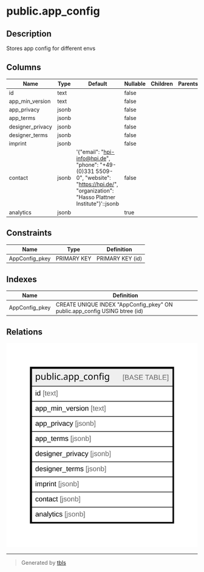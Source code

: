# public.app_config

## Description

Stores app config for different envs

## Columns

| Name | Type | Default | Nullable | Children | Parents | Comment |
| ---- | ---- | ------- | -------- | -------- | ------- | ------- |
| id | text |  | false |  |  |  |
| app_min_version | text |  | false |  |  |  |
| app_privacy | jsonb |  | false |  |  |  |
| app_terms | jsonb |  | false |  |  |  |
| designer_privacy | jsonb |  | false |  |  |  |
| designer_terms | jsonb |  | false |  |  |  |
| imprint | jsonb |  | false |  |  |  |
| contact | jsonb | '{"email": "hpi-info@hpi.de", "phone": "+49-(0)331 5509-0", "website": "https://hpi.de/", "organization": "Hasso Plattner Institute"}'::jsonb | false |  |  |  |
| analytics | jsonb |  | true |  |  |  |

## Constraints

| Name | Type | Definition |
| ---- | ---- | ---------- |
| AppConfig_pkey | PRIMARY KEY | PRIMARY KEY (id) |

## Indexes

| Name | Definition |
| ---- | ---------- |
| AppConfig_pkey | CREATE UNIQUE INDEX "AppConfig_pkey" ON public.app_config USING btree (id) |

## Relations

![er](public.app_config.svg)

---

> Generated by [tbls](https://github.com/k1LoW/tbls)
